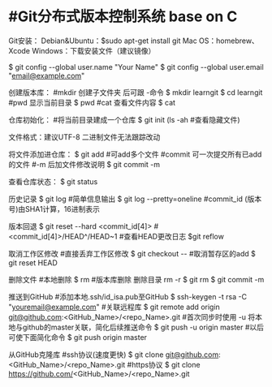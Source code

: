 #Git分布式版本控制系统 base on C
==

Git安装：
	Debian&Ubuntu：$sudo apt-get install git
	Mac OS：homebrew、Xcode
	Windows：下载安装文件（建议镜像）

$ git config --global user.name "Your Name"
$ git config --global user.email "email@example.com"

创建版本库：
#mkdir 创建子文件夹 后可跟 -命令
$ mkdir learngit
$ cd learngit
#pwd 显示当前目录
$ pwd
#cat 查看文件内容
$ cat <file>

仓库初始化：
#将当前目录建成一个仓库
$ git init
(ls -ah #查看隐藏文件)

文件格式：建议UTF-8 二进制文件无法跟踪改动

将文件添加进仓库：
$ git add <file>
#可add多个文件
#commit 可一次提交所有已add的文件
#-m 后加文件修改说明
$ git commit -m <message>

查看仓库状态：
$ git status


历史记录
$ git log
#简单信息输出
$ git log --pretty=oneline
#commit_id (版本号)由SHA1计算，16进制表示
 
版本回退
$ git reset --hard <commit_id[4]>
#<commit_id[4]>/HEAD^/HEAD~1
#查看HEAD更改日志
$git reflow

取消工作区修改
#直接丢弃工作区修改
$ git checkout -- <file>
#取消暂存区的add
$ git reset HEAD <file>

删除文件
#本地删除
$ rm <file>
#版本库删除 删除目录 rm -r
$ git rm <filename>
$ git commit -m <message>

推送到GitHub
#添加本地.ssh/id_isa.pub至GitHub
$ ssh-keygen -t rsa -C "youremail@example.com"
#关联远程库
$ git remote add origin git@github.com:<GitHub_Name>/<repo_Name>.git
#首次同步时使用 -u 将本地与github的master关联，简化后续推送命令
$ git push -u origin master
#以后可使下面简化命令
$ git push origin master

从GitHub克隆库
#ssh协议(速度更快)
$ git clone git@github.com:<GitHub_Name>/<repo_Name>.git
#https协议
$ git clone https://github.com/<GitHub_Name>/<repo_Name>.git